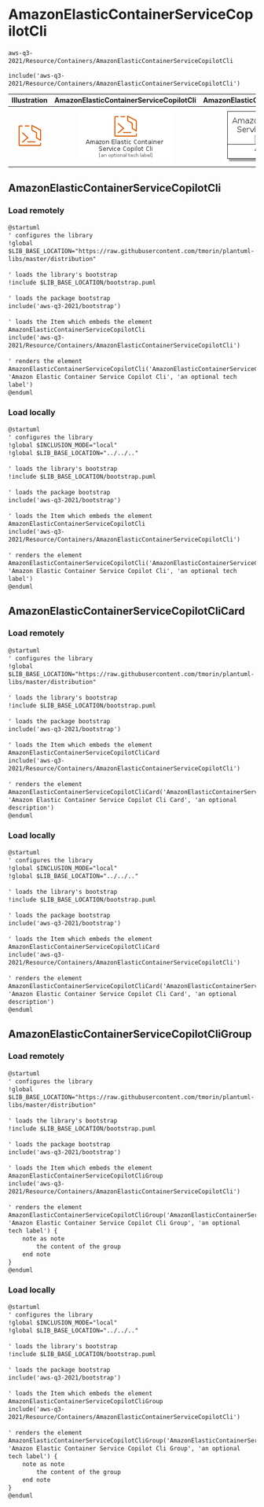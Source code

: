 # AmazonElasticContainerServiceCopilotCli


```text
aws-q3-2021/Resource/Containers/AmazonElasticContainerServiceCopilotCli
```

```text
include('aws-q3-2021/Resource/Containers/AmazonElasticContainerServiceCopilotCli')
```



| Illustration | AmazonElasticContainerServiceCopilotCli | AmazonElasticContainerServiceCopilotCliCard | AmazonElasticContainerServiceCopilotCliGroup |
| :---: | :---: | :---: | :---: |
| ![illustration for Illustration](../../../aws-q3-2021/Resource/Containers/AmazonElasticContainerServiceCopilotCli.png) | ![illustration for AmazonElasticContainerServiceCopilotCli](../../../aws-q3-2021/Resource/Containers/AmazonElasticContainerServiceCopilotCli.Local.png) | ![illustration for AmazonElasticContainerServiceCopilotCliCard](../../../aws-q3-2021/Resource/Containers/AmazonElasticContainerServiceCopilotCliCard.Local.png) | ![illustration for AmazonElasticContainerServiceCopilotCliGroup](../../../aws-q3-2021/Resource/Containers/AmazonElasticContainerServiceCopilotCliGroup.Local.png) |




## AmazonElasticContainerServiceCopilotCli

### Load remotely
```plantuml
@startuml
' configures the library
!global $LIB_BASE_LOCATION="https://raw.githubusercontent.com/tmorin/plantuml-libs/master/distribution"

' loads the library's bootstrap
!include $LIB_BASE_LOCATION/bootstrap.puml

' loads the package bootstrap
include('aws-q3-2021/bootstrap')

' loads the Item which embeds the element AmazonElasticContainerServiceCopilotCli
include('aws-q3-2021/Resource/Containers/AmazonElasticContainerServiceCopilotCli')

' renders the element
AmazonElasticContainerServiceCopilotCli('AmazonElasticContainerServiceCopilotCli', 'Amazon Elastic Container Service Copilot Cli', 'an optional tech label')
@enduml
```

### Load locally
```plantuml
@startuml
' configures the library
!global $INCLUSION_MODE="local"
!global $LIB_BASE_LOCATION="../../.."

' loads the library's bootstrap
!include $LIB_BASE_LOCATION/bootstrap.puml

' loads the package bootstrap
include('aws-q3-2021/bootstrap')

' loads the Item which embeds the element AmazonElasticContainerServiceCopilotCli
include('aws-q3-2021/Resource/Containers/AmazonElasticContainerServiceCopilotCli')

' renders the element
AmazonElasticContainerServiceCopilotCli('AmazonElasticContainerServiceCopilotCli', 'Amazon Elastic Container Service Copilot Cli', 'an optional tech label')
@enduml
```

## AmazonElasticContainerServiceCopilotCliCard

### Load remotely
```plantuml
@startuml
' configures the library
!global $LIB_BASE_LOCATION="https://raw.githubusercontent.com/tmorin/plantuml-libs/master/distribution"

' loads the library's bootstrap
!include $LIB_BASE_LOCATION/bootstrap.puml

' loads the package bootstrap
include('aws-q3-2021/bootstrap')

' loads the Item which embeds the element AmazonElasticContainerServiceCopilotCliCard
include('aws-q3-2021/Resource/Containers/AmazonElasticContainerServiceCopilotCli')

' renders the element
AmazonElasticContainerServiceCopilotCliCard('AmazonElasticContainerServiceCopilotCliCard', 'Amazon Elastic Container Service Copilot Cli Card', 'an optional description')
@enduml
```

### Load locally
```plantuml
@startuml
' configures the library
!global $INCLUSION_MODE="local"
!global $LIB_BASE_LOCATION="../../.."

' loads the library's bootstrap
!include $LIB_BASE_LOCATION/bootstrap.puml

' loads the package bootstrap
include('aws-q3-2021/bootstrap')

' loads the Item which embeds the element AmazonElasticContainerServiceCopilotCliCard
include('aws-q3-2021/Resource/Containers/AmazonElasticContainerServiceCopilotCli')

' renders the element
AmazonElasticContainerServiceCopilotCliCard('AmazonElasticContainerServiceCopilotCliCard', 'Amazon Elastic Container Service Copilot Cli Card', 'an optional description')
@enduml
```

## AmazonElasticContainerServiceCopilotCliGroup

### Load remotely
```plantuml
@startuml
' configures the library
!global $LIB_BASE_LOCATION="https://raw.githubusercontent.com/tmorin/plantuml-libs/master/distribution"

' loads the library's bootstrap
!include $LIB_BASE_LOCATION/bootstrap.puml

' loads the package bootstrap
include('aws-q3-2021/bootstrap')

' loads the Item which embeds the element AmazonElasticContainerServiceCopilotCliGroup
include('aws-q3-2021/Resource/Containers/AmazonElasticContainerServiceCopilotCli')

' renders the element
AmazonElasticContainerServiceCopilotCliGroup('AmazonElasticContainerServiceCopilotCliGroup', 'Amazon Elastic Container Service Copilot Cli Group', 'an optional tech label') {
    note as note
        the content of the group
    end note
}
@enduml
```

### Load locally
```plantuml
@startuml
' configures the library
!global $INCLUSION_MODE="local"
!global $LIB_BASE_LOCATION="../../.."

' loads the library's bootstrap
!include $LIB_BASE_LOCATION/bootstrap.puml

' loads the package bootstrap
include('aws-q3-2021/bootstrap')

' loads the Item which embeds the element AmazonElasticContainerServiceCopilotCliGroup
include('aws-q3-2021/Resource/Containers/AmazonElasticContainerServiceCopilotCli')

' renders the element
AmazonElasticContainerServiceCopilotCliGroup('AmazonElasticContainerServiceCopilotCliGroup', 'Amazon Elastic Container Service Copilot Cli Group', 'an optional tech label') {
    note as note
        the content of the group
    end note
}
@enduml
```


